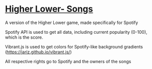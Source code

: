 # [Higher Lower- Songs](https://pjpuzzler.github.io/higher-lower-songs/)

A version of the Higher Lower game, made specifically for Spotify  

Spotify API is used to get all data, including current popularity (0-100), which is the score.

Vibrant.js is used to get colors for Spotify-like background gradients (https://jariz.github.io/vibrant.js/)

All respective rights go to Spotify and the owners of the songs
